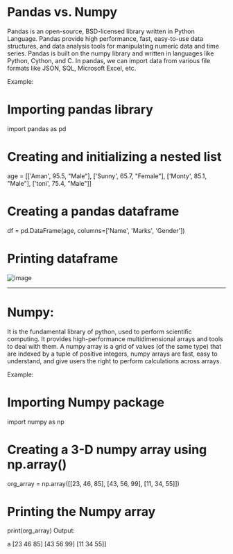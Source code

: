 # Pandas vs. Numpy

Pandas is an open-source, BSD-licensed library written in Python Language. Pandas provide high performance, fast, easy-to-use data structures, and data analysis tools for manipulating numeric data and time series. Pandas is built on the numpy library and written in languages like Python, Cython, and C. In pandas, we can import data from various file formats like JSON, SQL, Microsoft Excel, etc.

Example:

# Importing pandas library
import pandas as pd
 
# Creating and initializing a nested list
age = [['Aman', 95.5, "Male"], ['Sunny', 65.7, "Female"],
       ['Monty', 85.1, "Male"], ['toni', 75.4, "Male"]]
 
# Creating a pandas dataframe
df = pd.DataFrame(age, columns=['Name', 'Marks', 'Gender'])
 
# Printing dataframe

![image](https://user-images.githubusercontent.com/90592521/189034418-9c1f6868-fd0d-4f0f-b0dd-dc5850fb94c4.png)

----------------------------------------------------------------------------------------------------------------------

# Numpy:
It is the fundamental library of python, used to perform scientific computing. It provides high-performance multidimensional arrays and tools to deal with them. A numpy array is a grid of values (of the same type) that are indexed by a tuple of positive integers, numpy arrays are fast, easy to understand, and give users the right to perform calculations across arrays.

Example:

# Importing Numpy package
import numpy as np
 
# Creating a 3-D numpy array using np.array()
org_array = np.array([[23, 46, 85],
                      [43, 56, 99],
                      [11, 34, 55]])
 
# Printing the Numpy array
print(org_array)
Output:

a [23 46 85]
[43 56 99]
[11 34 55]]
